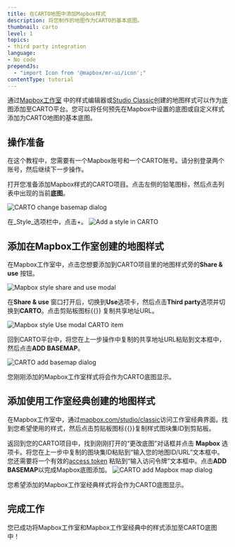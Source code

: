 ```yaml
---
title: 在CARTO地图中添加Mapbox样式
description: 将您制作的地图作为CARTO的基本底图。
thumbnail: carto
level: 1
topics:
- third party integration
language:
- No code
prependJs:
  - "import Icon from '@mapbox/mr-ui/icon';"
contentType: tutorial
---
```


<!--copyeditor disable basemap-->

通过[Mapbox工作室](https://www.mapbox.com/studio) 中的样式编辑器或[Studio Classic](https://github.com/mapbox/mapbox-studio-classic)创建的地图样式可以作为底图添加至CARTO平台。您可以将任何预先在Mapbox中设置的底图或自定义样式添加为CARTO地图的基本底图。
## 操作准备

在这个教程中，您需要有一个Mapbox账号和一个CARTO账号。请分别登录两个账号，然后继续下一步操作。

打开您准备添加Mapbox样式的CARTO项目。点击左侧的铅笔图标，然后点击列表中出现的当前**底图**。

<img alt='CARTO change basemap dialog' src='/help/img/3rdparty/cartodb-change-basemap.png' class='block wmax600 mx-auto'>

在_Style_选项栏中，点击+。
<img alt='Add a style in CARTO' src='/help/img/3rdparty/cartodb-add-style.png' class='block wmax600 mx-auto'>

## 添加在Mapbox工作室创建的地图样式

在Mapbox工作室中，点击您想要添加到CARTO项目里的地图样式旁的**Share &amp; use** 按钮。

![Mapbox style share and use modal](/help/img/3rdparty/cartodb-style-share.png)

在**Share &amp; use** 窗口打开后，切换到**Use**选项卡，然后点击**Third party**选项并切换到**CARTO**。点击剪贴板图标{{<Icon name='clipboard' inline={true} />}} 复制共享地址URL。

<img alt='Mapbox style Use modal CARTO item' src='/help/img/3rdparty/cartodb-share-page.png' class='block mx-auto'>

回到CARTO平台中，将您在上一步操作中复制的共享地址URL粘贴到文本框中，然后点击**ADD BASEMAP**。

![CARTO add basemap dialog](/help/img/3rdparty/cartodb-add-studio-xyz.png)

您刚刚添加的Mapbox工作室样式将会作为CARTO底图显示。

## 添加使用工作室经典创建的地图样式

在Mapbox工作室中，通过[mapbox.com/studio/classic](https://www.mapbox.com/studio/classic)访问工作室经典界面。找到您希望使用的样式，然后点击剪贴板图标{{<Icon name='clipboard' inline={true} />}}复制样式图块集ID到剪贴板。

返回到您的CARTO项目中，找到刚刚打开的“更改底图”对话框并点击 **Mapbox** 选项卡。将您在上一步中复制的图块集ID粘贴到“输入您的地图ID/URL”文本框中。您还需要将一个有效的[access token](https://www.mapbox.com/account/access-tokens) 粘贴到“输入访问令牌”文本框中。点击**ADD BASEMAP**以完成Mapbox底图添加。
![CARTO add Mapbox map dialog](/help/img/3rdparty/cartodb-add-classic.png)

您希望添加的Mapbox工作室经典样式将会作为CARTO底图显示。

## 完成工作

您已成功将Mapbox工作室和Mapbox工作室经典中的样式添加至CARTO底图中！
